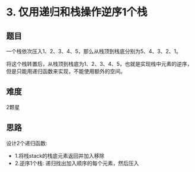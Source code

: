 # 3. 仅用递归和栈操作逆序1个栈

## 题目
一个栈依次压入1、2、3、4、5，那么从栈顶到栈底分别为5、4、3、2、1。

将这个栈转置后，从栈顶到栈底为1、2、3、4、5，也就是实现栈中元素的逆序，但是只能用递归函数来实现，不能使用额外的空间。

## 难度
2颗星


## 思路
设计2个递归函数:
* 1.将栈stack的栈底元素返回并加入移除
* 2.逆序1个栈: 递归找出加入顺序的每个元素，然后压入
